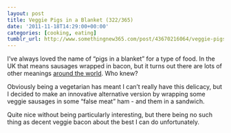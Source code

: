 ```yaml
---
layout: post
title: Veggie Pigs in a Blanket (322/365)
date: '2011-11-18T14:29:00+00:00'
categories: [cooking, eating]
tumblr_url: http://www.somethingnew365.com/post/43670216064/veggie-pigs-in-a-blanket-322365
---
```

I’ve always loved the name of “pigs in a blanket” for a type of food. In the UK that means sausages wrapped in bacon, but it turns out there are lots of other meanings [around the world](http://en.wikipedia.org/wiki/Pigs_in_a_blanket). Who knew?

Obviously being a vegetarian has meant I can’t really have this delicacy, but I decided to make an innovative alternative version by wrapping some veggie sausages in some “false meat” ham - and them in a sandwich.

Quite nice without being particularly interesting, but there being no such thing as decent veggie bacon about the best I can do unfortunately.
